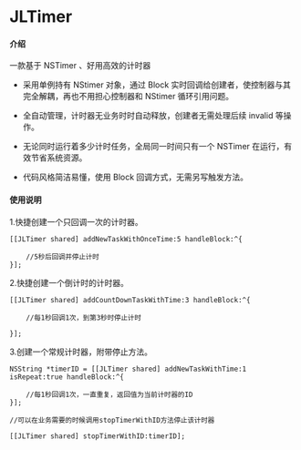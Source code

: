 # JLTimer

#### 介绍

一款基于 NSTimer 、好用高效的计时器

- 采用单例持有 NStimer 对象，通过 Block 实时回调给创建者，使控制器与其完全解耦，再也不用担心控制器和 NStimer 循环引用问题。

- 全自动管理，计时器无业务时时自动释放，创建者无需处理后续 invalid 等操作。

- 无论同时运行着多少计时任务，全局同一时间只有一个 NSTimer 在运行，有效节省系统资源。

- 代码风格简洁易懂，使用 Block 回调方式，无需另写触发方法。


#### 使用说明


1.快捷创建一个只回调一次的计时器。

```
[[JLTimer shared] addNewTaskWithOnceTime:5 handleBlock:^{
	
    //5秒后回调并停止计时           
}];
```
 


2.快捷创建一个倒计时的计时器。

```
[[JLTimer shared] addCountDownTaskWithTime:3 handleBlock:^{

    //每1秒回调1次，到第3秒时停止计时

}];

```


3.创建一个常规计时器，附带停止方法。

```
NSString *timerID = [[JLTimer shared] addNewTaskWithTime:1 isRepeat:true handleBlock:^{
            
    //每1秒回调1次，一直重复，返回值为当前计时器的ID
}];

//可以在业务需要的时候调用stopTimerWithID方法停止该计时器

[[JLTimer shared] stopTimerWithID:timerID];
```

